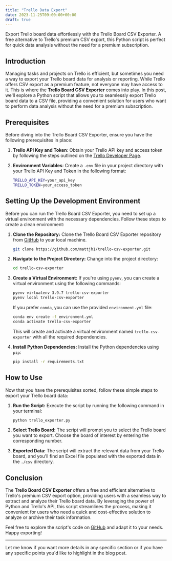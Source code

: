 ```yaml
---
title: "Trello Data Export"
date: 2023-11-25T09:00:00+00:00
draft: true
---
```


Export Trello board data effortlessly with the Trello Board CSV Exporter. A free alternative to Trello's premium CSV export, this Python script is perfect for quick data analysis without the need for a premium subscription.

<!--more-->

## Introduction

Managing tasks and projects on Trello is efficient, but sometimes you need a way to export your Trello board data for analysis or reporting. While Trello offers CSV export as a premium feature, not everyone may have access to it. This is where the **Trello Board CSV Exporter** comes into play. In this post, we'll explore a Python script that allows you to seamlessly export Trello board data to a CSV file, providing a convenient solution for users who want to perform data analysis without the need for a premium subscription.

## Prerequisites

Before diving into the Trello Board CSV Exporter, ensure you have the following prerequisites in place:

1. **Trello API Key and Token**: Obtain your Trello API key and access token by following the steps outlined on the [Trello Developer Page](https://trello.com/power-ups/admin/).

2. **Environment Variables**: Create a `.env` file in your project directory with your Trello API Key and Token in the following format:

   ```bash
   TRELLO_API_KEY=your_api_key
   TRELLO_TOKEN=your_access_token
   ```

## Setting Up the Development Environment

Before you can run the Trello Board CSV Exporter, you need to set up a virtual environment with the necessary dependencies. Follow these steps to create a clean environment:

1. **Clone the Repository:**
   Clone the Trello Board CSV Exporter repository from [GitHub](https://github.com/mattjh1/trello-csv-exporter) to your local machine.

   ```bash
   git clone https://github.com/mattjh1/trello-csv-exporter.git
   ```

2. **Navigate to the Project Directory:**
   Change into the project directory:

   ```bash
   cd trello-csv-exporter
   ```

3. **Create a Virtual Environment:**
   If you're using `pyenv`, you can create a virtual environment using the following commands:

   ```bash
   pyenv virtualenv 3.9.7 trello-csv-exporter
   pyenv local trello-csv-exporter
   ```

   If you prefer `conda`, you can use the provided `environment.yml` file:

   ```bash
   conda env create -f environment.yml
   conda activate trello-csv-exporter
   ```

   This will create and activate a virtual environment named `trello-csv-exporter` with all the required dependencies.

4. **Install Python Dependencies:**
   Install the Python dependencies using `pip`:

   ```bash
   pip install -r requirements.txt
   ```

## How to Use

Now that you have the prerequisites sorted, follow these simple steps to export your Trello board data:

1. **Run the Script:**
   Execute the script by running the following command in your terminal:

   ```bash
   python trello_exporter.py
   ```

2. **Select Trello Board:**
   The script will prompt you to select the Trello board you want to export. Choose the board of interest by entering the corresponding number.

3. **Exported Data:**
   The script will extract the relevant data from your Trello board, and you'll find an Excel file populated with the exported data in the `./csv` directory.

## Conclusion

The **Trello Board CSV Exporter** offers a free and efficient alternative to Trello's premium CSV export option, providing users with a seamless way to extract and analyze their Trello board data. By leveraging the power of Python and Trello's API, this script streamlines the process, making it convenient for users who need a quick and cost-effective solution to analyze or archive their task information.

Feel free to explore the script's code on [GitHub](https://github.com/mattjh1/trello-csv-exporter) and adapt it to your needs. Happy exporting!

---

Let me know if you want more details in any specific section or if you have any specific points you'd like to highlight in the blog post.
